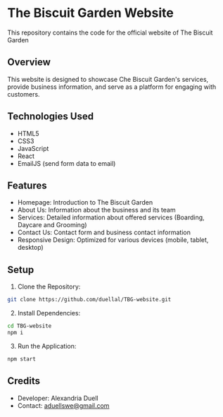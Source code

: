 # The Biscuit Garden Website 

This repository contains the code for the official website of The Biscuit Garden 

## Overview

This website is designed to showcase Che Biscuit Garden's services, provide business information, and serve as a platform for engaging with customers.

## Technologies Used
* HTML5
* CSS3
* JavaScript
* React
* EmailJS (send form data to email)

## Features
* Homepage: Introduction to The Biscuit Garden
* About Us: Information about the business and its team
* Services: Detailed information about offered services (Boarding, Daycare and Grooming)
* Contact Us: Contact form and business contact information
* Responsive Design: Optimized for various devices (mobile, tablet, desktop)

## Setup
1. Clone the Repository:

```bash
git clone https://github.com/duellal/TBG-website.git
```

2. Install Dependencies:

```bash
cd TBG-website 
npm i
```

3. Run the Application:
```bash
npm start
```

## Credits

* Developer: Alexandria Duell
* Contact: aduellswe@gmail.com